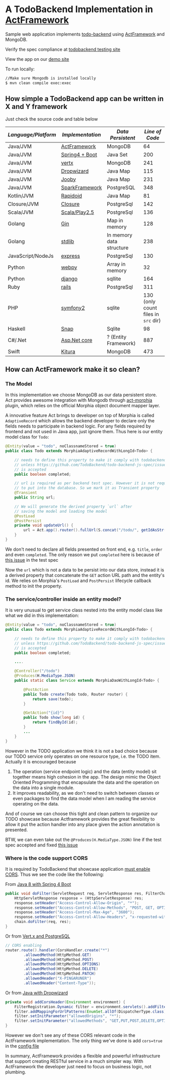 # A TodoBackend Implementation in [ActFramework](http://actframework.org)

Sample web application implements [todo-backend](http://www.todobackend.com/) using [ActFramework](http://actframework.org) and MongoDB.

Verify the spec compliance at [todobackend testing site](http://www.todobackend.com/specs/index.html?http://todobackend.actframework.org/todo)

View the app on our [demo site](http://todobackend.actframework.org/)

To run locally:
```bash
//Make sure Mongodb is installed locally
$ mvn clean compile exec:exec
```
## How simple a TodoBackend app can be written in X and Y framework

Just check the source code and table below
 
| *Language/Platform* | *Implementation* | *Data Persistent* | *Line of Code* | 
| --------------------------- | --------- | ----------- | -------------- |
| Java/JVM | [ActFramework](https://github.com/greenlaw110/todomvc-act) | MongoDB | 64 |
| Java/JVM | [Spring4 + Boot](https://github.com/jcsantosbr/todo-backend-spring4-java8) | Java Set | 200  |
| Java/JVM | [vertx](https://github.com/VIthulan/todo-vertx) | MongoDB | 241 |
| Java/JVM | [Dropwizard](https://github.com/danielsiwiec/todo-backend-dropwizard) | Java Map | 115 |
| Java/JVM | [Jooby](https://github.com/jooby-project/todo-backend) | Java Map | 231 |
| Java/JVM | [SparkFramework](https://github.com/moredip/todobackend-spark) | PostgreSQL | 348 |
| Kotlin/JVM | [Rapidoid](https://github.com/selvakn/todobackend-kotlin-rapidoid) | Java Map | 81 |
| Closure/JVM | [Closure](https://github.com/akiellor/todo-backend-compojure) | PostgreSql | 142 |
| Scala/JVM | [Scala/Play2.5](https://github.com/jrglee/todo-play-scala-postgres) | PostgreSql | 136 |
| Golang | [Gin](https://github.com/savaki/todo-backend-gin) | Map in memory | 128 |
| Golang | [stdlib](https://github.com/mforman/todo-backend-golang) | In memory data structure | 238 |
| JavaScript/NodeJs | [express](https://github.com/dtao/todo-backend-express) | PostgreSql | 130 |
| Python | [webpy](https://github.com/moredip/todo-backend-py) | Array in memory | 32 |
| Python | [django](https://github.com/mihirk/todo-backend-django) | sqllite | 164 |
| Ruby | [rails](https://github.com/hammerdr/todo-backend-rails) | PostgreSql | 311 |
| PHP | [symfony2](https://github.com/oegnus/symfony2-todobackend) | sqlite | 130 (only count files in `src` dir) |
| Haskell | [Snap](https://github.com/jhedev/todobackend-haskell/blob/master/todobackend-snap) | Sqlite | 98 | 
| C#/.Net | [Asp.Net core](https://github.com/dstockhammer/todo-backend-aspnetcore) | ? (Entity Framework) |887 |
| Swift | [Kitura](https://github.com/IBM-Swift/todolist-mongodb) | MongoDB | 473 |

## How can ActFramework make it so clean?

### The Model

In this implementation we choose MongoDB as our data persistent store. Act provides awesome integration with 
Mongodb through [act-morphia](https://github.com/actframework/act-morphia) plugin, which relies on the official
Morphia object document mapper layer.

A innovative feature Act brings to developer on top of Morphia is called `AdaptiveRecord` which allows the 
backend developer to declare only the fields needs to participate in backend logic. For any fields required
 by frontend and not used in Java app, just ignore them. Thus here is our entity model class for `Todo`:
 
```java
@Entity(value = "todo", noClassnameStored = true)
public class Todo extends MorphiaAdaptiveRecordWithLongId<Todo> {

    // needs to define this property to make it comply with todobackend spec
    // unless https://github.com/TodoBackend/todo-backend-js-spec/issues/6
    // is accepted
    public boolean completed;

    // url is required as per backend test spec. However it is not required
    // to put into the database. So we mark it as Transient property
    @Transient
    public String url;

    // We will generate the derived property `url` after
    // saving the model and loading the model
    @PostLoad
    @PostPersist
    private void updateUrl() {
        url = Act.app().router().fullUrl(S.concat("/todo/", getIdAsStr()));
    }
}
```

We don't need to declare all fields presented on front end, e.g. `title`, `order` and even `completed`.
The only reason we put `completed` here is because of 
[this issue](https://github.com/TodoBackend/todo-backend-js-spec/issues/6) in the test spec
 
Now the `url` which is not a data to be persist into our data store, instead it is a derived
property that concatenate the `GET` action URL path and the entity's id.  We relies on Morphia's
`PostLoad` and `PostPersist` lifecycle callback method to init the property.

### The service/controller inside an entity model?

It is very unusual to get service class nested into the entity model class like what we did in this
implementation:

```java
@Entity(value = "todo", noClassnameStored = true)
public class Todo extends MorphiaAdaptiveRecordWithLongId<Todo> {

    // needs to define this property to make it comply with todobackend spec
    // unless https://github.com/TodoBackend/todo-backend-js-spec/issues/6
    // is accepted
    public boolean completed;

    ....

    @Controller("/todo")
    @Produces(H.MediaType.JSON)
    public static class Service extends MorphiaDaoWithLongId<Todo> {

        @PostAction
        public Todo create(Todo todo, Router router) {
            return save(todo);
        }

        @GetAction("{id}")
        public Todo show(long id) {
            return findById(id);
        }
        ...
    }
}
```

However in the TODO application we think it is not a bad choice because our TODO service only operates on one 
resource type, i.e. the TODO item. Actually it is encouraged because

1. The operation (service endpoint logic) and the data (entity model) sit together means high cohesion in the app. 
The design mimic the Object Oriented Programming that encapsulate the data and the operation on the data into a
single module.
2. It improves readability, as we don't need to switch between classes or even packages to find the data model
when I am reading the service operating on the data.

And of course we can choose this tight and clean pattern to organize our TODO showcase because Actframework provides
the great flexibility to allow it put the action handler into any place given the action annotation is presented.

BTW, we can even take out the `@Produces(H.MediaType.JSON)` line if the test spec accepted and fixed 
[this issue](https://github.com/TodoBackend/todo-backend-js-spec/issues/5)

### Where is the code support CORS

It is required by TodoBackend that showcase application [must enable CORS](http://www.todobackend.com/contribute.html).
Thus we see the code like the following:

From [Java 8 with Spring 4 Boot](https://github.com/jcsantosbr/todo-backend-spring4-java8/blob/master/src/main/java/com/jcs/todomvc/SimpleCORSFilter.java)

```java
public void doFilter(ServletRequest req, ServletResponse res, FilterChain chain) throws IOException, ServletException {
    HttpServletResponse response = (HttpServletResponse) res;
    response.setHeader("Access-Control-Allow-Origin", "*");
    response.setHeader("Access-Control-Allow-Methods", "POST, GET, OPTIONS, DELETE, PATCH");
    response.setHeader("Access-Control-Max-Age", "3600");
    response.setHeader("Access-Control-Allow-Headers", "x-requested-with, origin, content-type, accept");
    chain.doFilter(req, res);
}
```

Or from [Vert.x and PostgreSQL](https://github.com/tirnak/vert.x-todo-backend-postgresql/blob/master/src/main/java/org/kirill/todo/ToDoApplication.java)

```java
// CORS enabling
router.route().handler(CorsHandler.create("*")
        .allowedMethod(HttpMethod.GET)
        .allowedMethod(HttpMethod.POST)
        .allowedMethod(HttpMethod.OPTIONS)
        .allowedMethod(HttpMethod.DELETE)
        .allowedMethod(HttpMethod.PATCH)
        .allowedHeader("X-PINGARUNER")
        .allowedHeader("Content-Type"));
```

Or from [Java with Dropwizard](https://github.com/danielsiwiec/todo-backend-dropwizard/blob/master/src/main/java/service/TodoApplication.java)

```java
private void addCorsHeader(Environment environment) {
    FilterRegistration.Dynamic filter = environment.servlets().addFilter("CORS", CrossOriginFilter.class);
    filter.addMappingForUrlPatterns(EnumSet.allOf(DispatcherType.class), true, "/*");
    filter.setInitParameter("allowedOrigins", "*");
    filter.setInitParameter("allowedMethods", "GET,PUT,POST,DELETE,OPTIONS,HEAD,PATCH");
}
```

However we don't see any of these CORS relevant code in the ActFramework implementation. The only thing we've done
is add `cors=true` in the [config file](https://github.com/greenlaw110/todomvc-act/blob/master/src/main/resources/conf/common/app.properties)

In summary, ActFramework provides a flexible and powerful infrastructure that support creating RESTful service
in a much simpler way. With ActFramework the developer just need to focus on business logic, not plumbing.

